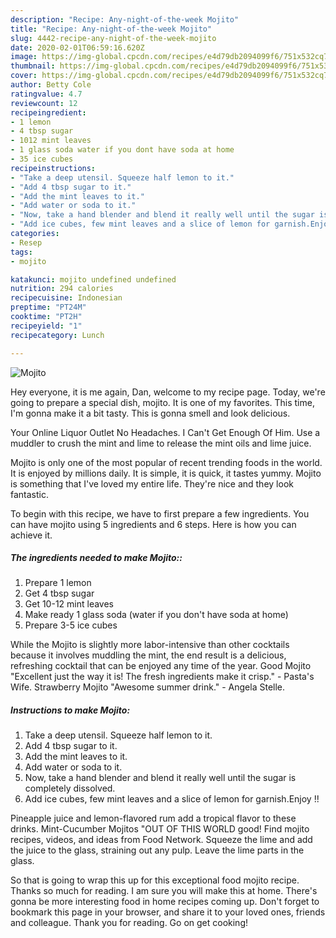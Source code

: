 ```yaml
---
description: "Recipe: Any-night-of-the-week Mojito"
title: "Recipe: Any-night-of-the-week Mojito"
slug: 4442-recipe-any-night-of-the-week-mojito
date: 2020-02-01T06:59:16.620Z
image: https://img-global.cpcdn.com/recipes/e4d79db2094099f6/751x532cq70/mojito-recipe-main-photo.jpg
thumbnail: https://img-global.cpcdn.com/recipes/e4d79db2094099f6/751x532cq70/mojito-recipe-main-photo.jpg
cover: https://img-global.cpcdn.com/recipes/e4d79db2094099f6/751x532cq70/mojito-recipe-main-photo.jpg
author: Betty Cole
ratingvalue: 4.7
reviewcount: 12
recipeingredient:
- 1 lemon
- 4 tbsp sugar
- 1012 mint leaves
- 1 glass soda water if you dont have soda at home
- 35 ice cubes
recipeinstructions:
- "Take a deep utensil. Squeeze half lemon to it."
- "Add 4 tbsp sugar to it."
- "Add the mint leaves to it."
- "Add water or soda to it."
- "Now, take a hand blender and blend it really well until the sugar is completely dissolved."
- "Add ice cubes, few mint leaves and a slice of lemon for garnish.Enjoy !!"
categories:
- Resep
tags:
- mojito

katakunci: mojito undefined undefined
nutrition: 294 calories
recipecuisine: Indonesian
preptime: "PT24M"
cooktime: "PT2H"
recipeyield: "1"
recipecategory: Lunch

---
```



![Mojito](https://img-global.cpcdn.com/recipes/e4d79db2094099f6/751x532cq70/mojito-recipe-main-photo.jpg)

Hey everyone, it is me again, Dan, welcome to my recipe page. Today, we're going to prepare a special dish, mojito. It is one of my favorites. This time, I'm gonna make it a bit tasty. This is gonna smell and look delicious.

Your Online Liquor Outlet No Headaches. I Can&#39;t Get Enough Of Him. Use a muddler to crush the mint and lime to release the mint oils and lime juice.

Mojito is only one of the most popular of recent trending foods in the world. It is enjoyed by millions daily. It is simple, it is quick, it tastes yummy. Mojito is something that I've loved my entire life. They're nice and they look fantastic.


To begin with this recipe, we have to first prepare a few ingredients. You can have mojito using 5 ingredients and 6 steps. Here is how you can achieve it.

##### The ingredients needed to make Mojito::

1. Prepare 1 lemon
1. Get 4 tbsp sugar
1. Get 10-12 mint leaves
1. Make ready 1 glass soda (water if you don&#39;t have soda at home)
1. Prepare 3-5 ice cubes


While the Mojito is slightly more labor-intensive than other cocktails because it involves muddling the mint, the end result is a delicious, refreshing cocktail that can be enjoyed any time of the year. Good Mojito &#34;Excellent just the way it is! The fresh ingredients make it crisp.&#34; - Pasta&#39;s Wife. Strawberry Mojito &#34;Awesome summer drink.&#34; - Angela Stelle. 

##### Instructions to make Mojito:

1. Take a deep utensil. Squeeze half lemon to it.
1. Add 4 tbsp sugar to it.
1. Add the mint leaves to it.
1. Add water or soda to it.
1. Now, take a hand blender and blend it really well until the sugar is completely dissolved.
1. Add ice cubes, few mint leaves and a slice of lemon for garnish.Enjoy !!


Pineapple juice and lemon-flavored rum add a tropical flavor to these drinks. Mint-Cucumber Mojitos &#34;OUT OF THIS WORLD good! Find mojito recipes, videos, and ideas from Food Network. Squeeze the lime and add the juice to the glass, straining out any pulp. Leave the lime parts in the glass. 

So that is going to wrap this up for this exceptional food mojito recipe. Thanks so much for reading. I am sure you will make this at home. There's gonna be more interesting food in home recipes coming up. Don't forget to bookmark this page in your browser, and share it to your loved ones, friends and colleague. Thank you for reading. Go on get cooking!
